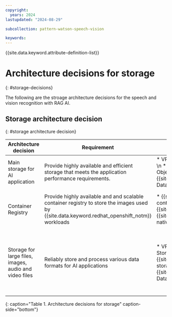 ```yaml
---
copyright:
  years: 2024
lastupdated: "2024-08-29"

subcollection: pattern-watson-speech-vision

keywords:
---
```

{{site.data.keyword.attribute-definition-list}}

# Architecture decisions for storage
{: #storage-decisions}

The following are the stroage architecture decisions for the speech and vision recognition with RAG AI.

## Storage architecture decision
{: #storage architecture decision}

| Architecture decision                                                           | Requirement                                                                                         | Options                                                                                                                  | Decision                 | Rationale                                                                                                                                                                                                                                                                                                                  |
| ------------------------------------------------------------------------------- | --------------------------------------------------------------------------------------------------- | ------------------------------------------------------------------------------------------------------------------------ | ------------------------ | -------------------------------------------------------------------------------------------------------------------------------------------------------------------------------------------------------------------------------------------------------------------------------------------------------------------------- |
| Main storage for AI application                                                 | Provide highly available and efficient storage that meets the application performance requirements. | * VPC File Storage \n * VPC Block Storage \n * {{site.data.keyword.Bluemix_notm}} Object storage \n * {{site.data.keyword.redhat_openshift_notm}} Data Foundation \n * Portworx | VPC Block Storage        | VPC Block Storage provides high throughput and low-latency access to ensure real-time processing. It integrates easily with AI and machine learning (ML) frameworks.                                                                                                                                 |
| Container Registry                                                | Provide highly available and and scalable container registry to store the images used by {{site.data.keyword.redhat_openshift_notm}} workloads | * {{site.data.keyword.Bluemix_notm}} container registry\n * {{site.data.keyword.Bluemix_notm}} {{site.data.keyword.redhat_openshift_notm}} native container registry| {{site.data.keyword.Bluemix_notm}} container registry        | Highly available and scalable managed private container registry with advanced security and image vulnerability scanning. Native registry of {{site.data.keyword.Bluemix_notm}}.                                                                                                                          |
| Storage for large files, images, audio and video files                          | Reliably store and process various data formats for AI applications            | * VPC File Storage \n * VPC Block Storage\n * {{site.data.keyword.Bluemix_notm}} Object storage\n * {{site.data.keyword.redhat_openshift_notm}} Data Foundation\n * Portworx | {{site.data.keyword.Bluemix_notm}} Object Storage | {{site.data.keyword.Bluemix_notm}} Object storage is scalable, cost efficient, secure and easy to integrate. It stores data of any size or format as objects. {{site.data.keyword.Bluemix_notm}} Object storage can store large files, such as videos, images, and audio recordings, for processing, content delivery or archival purposes. |
{: caption="Table 1. Architecture decisions for storage" caption-side="bottom"}
